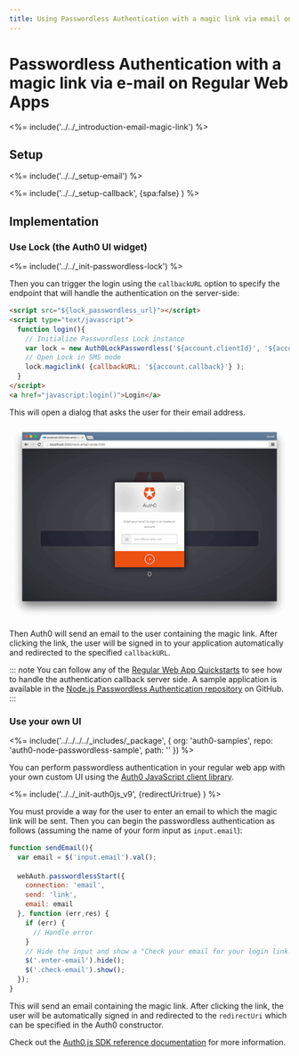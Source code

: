 ```yaml
---
title: Using Passwordless Authentication with a magic link via email on Regular Web Apps
---
```

# Passwordless Authentication with a magic link via e-mail on Regular Web Apps

<%= include('../../_introduction-email-magic-link') %>

## Setup

<%= include('../../_setup-email') %>

<%= include('../../_setup-callback', {spa:false} ) %>

## Implementation

### Use Lock (the Auth0 UI widget)

<%= include('../../_init-passwordless-lock') %>

Then you can trigger the login using the `callbackURL` option to specify the endpoint that will handle the authentication on the server-side:

```html
<script src="${lock_passwordless_url}"></script>
<script type="text/javascript">
  function login(){
    // Initialize Passwordless Lock instance
    var lock = new Auth0LockPasswordless('${account.clientId}', '${account.namespace}');
    // Open Lock in SMS mode
    lock.magiclink( {callbackURL: '${account.callback}'} );
  }
</script>
<a href="javascript:login()">Login</a>
```

This will open a dialog that asks the user for their email address.

![](/media/articles/connections/passwordless/passwordless-email-request-web.png)

Then Auth0 will send an email to the user containing the magic link. After clicking the link, the user will be signed in to your application automatically and redirected to the specified `callbackURL`.

::: note
You can follow any of the [Regular Web App Quickstarts](/quickstart/webapp) to see how to handle the authentication callback server side. A sample application is available in the [Node.js Passwordless Authentication repository](https://github.com/auth0/auth0-node-passwordless-sample) on GitHub.
:::

### Use your own UI

<%= include('../../../../_includes/_package', {
  org: 'auth0-samples',
  repo: 'auth0-node-passwordless-sample',
  path: ''
}) %>

You can perform passwordless authentication in your regular web app with your own custom UI using the [Auth0 JavaScript client library](/libraries/auth0js).

<%= include('../../_init-auth0js_v9', {redirectUri:true} ) %>

You must provide a way for the user to enter an email to which the magic link will be sent. Then you can begin the passwordless authentication as follows (assuming the name of your form input as `input.email`):

```js
function sendEmail(){
  var email = $('input.email').val();

  webAuth.passwordlessStart({
    connection: 'email',
    send: 'link',
    email: email
  }, function (err,res) {
    if (err) {
      // Handle error
    }
    // Hide the input and show a "Check your email for your login link!" screen
    $('.enter-email').hide();
    $('.check-email').show();
  });
}
```

This will send an email containing the magic link. After clicking the link, the user will be automatically signed in and redirected to the `redirectUri` which can be specified in the Auth0 constructor.

Check out the [Auth0.js SDK reference documentation](/libraries/auth0js) for more information.
